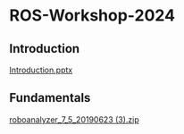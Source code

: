 # ROS-Workshop-2024
## Introduction
[Introduction.pptx](https://github.com/harinnmg/ROS-Workshop-2024/files/13950980/Introduction.pptx)
## Fundamentals
[roboanalyzer_7_5_20190623 (3).zip](https://github.com/harinnmg/ROS-Workshop-2024/files/13954007/roboanalyzer_7_5_20190623.3.zip)
